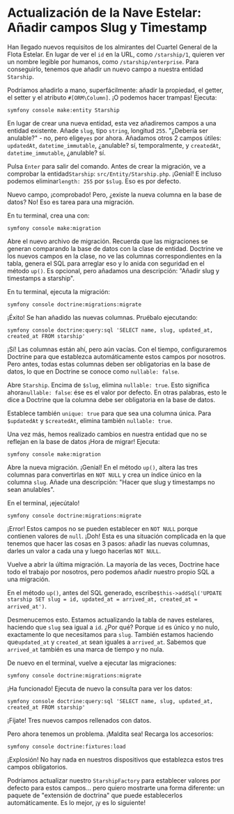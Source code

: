 # Actualización de la Nave Estelar: Añadir campos Slug y Timestamp

Han llegado nuevos requisitos de los almirantes del Cuartel General de la Flota Estelar. En lugar de ver el `id` en la URL, como `/starship/1`, quieren ver un nombre legible por humanos, como `/starship/enterprise`. Para conseguirlo, tenemos que añadir un nuevo campo a nuestra entidad `Starship`.

Podríamos añadirlo a mano, superfácilmente: añadir la propiedad, el getter, el setter y el atributo `#[ORM\Column]`. ¡O podemos hacer trampas! Ejecuta:

```terminal
symfony console make:entity Starship
```

En lugar de crear una nueva entidad, esta vez añadiremos campos a una entidad existente. Añade `slug`, tipo `string`, longitud `255`. "¿Debería ser anulable?" - no, pero elige`yes` por ahora. Añadamos otros 2 campos útiles: `updatedAt`, `datetime_immutable`, ¿anulable? sí, temporalmente, y `createdAt`, `datetime_immutable`, ¿anulable? sí.

Pulsa `Enter` para salir del comando. Antes de crear la migración, ve a comprobar la entidad`Starship`: `src/Entity/Starship.php`. ¡Genial! E incluso podemos eliminar`length: 255` por `$slug`. Eso es por defecto.

Nuevo campo, ¡comprobado! Pero, ¿existe la nueva columna en la base de datos? No! Eso es tarea para una migración.

En tu terminal, crea una con:

```terminal
symfony console make:migration
```

Abre el nuevo archivo de migración. Recuerda que las migraciones se generan comparando la base de datos con la clase de entidad. Doctrine ve los nuevos campos en la clase, no ve las columnas correspondientes en la tabla, genera el SQL para arreglar eso y lo anida con seguridad en el método `up()`. Es opcional, pero añadamos una descripción: "Añadir slug y timestamps a starship".

En tu terminal, ejecuta la migración:

```terminal
symfony console doctrine:migrations:migrate
```

¡Éxito! Se han añadido las nuevas columnas. Pruébalo ejecutando:

```terminal
symfony console doctrine:query:sql 'SELECT name, slug, updated_at, created_at FROM starship'
```

¡Sí! Las columnas están ahí, pero aún vacías. Con el tiempo, configuraremos Doctrine para que establezca automáticamente estos campos por nosotros. Pero antes, todas estas columnas deben ser obligatorias en la base de datos, lo que en Doctrine se conoce como `nullable: false`.

Abre `Starship`. Encima de `$slug`, elimina `nullable: true`. Esto significa ahora`nullable: false`: ése es el valor por defecto. En otras palabras, esto le dice a Doctrine que la columna debe ser obligatoria en la base de datos.

Establece también `unique: true` para que sea una columna única. Para `$updatedAt` y `$createdAt`, elimina también `nullable: true`.

Una vez más, hemos realizado cambios en nuestra entidad que no se reflejan en la base de datos ¡Hora de migrar! Ejecuta:

```terminal
symfony console make:migration
```

Abre la nueva migración. ¡Genial! En el método `up()`, altera las tres columnas para convertirlas en `NOT NULL` y crea un índice único en la columna `slug`. Añade una descripción: "Hacer que slug y timestamps no sean anulables".

En el terminal, ¡ejecútalo!

```terminal
symfony console doctrine:migrations:migrate
```

¡Error! Estos campos no se pueden establecer en `NOT NULL` porque contienen valores de `null`. ¡Doh! Esta es una situación complicada en la que tenemos que hacer las cosas en 3 pasos: añadir las nuevas columnas, darles un valor a cada una y luego hacerlas `NOT NULL`.

Vuelve a abrir la última migración. La mayoría de las veces, Doctrine hace todo el trabajo por nosotros, pero podemos añadir nuestro propio SQL a una migración.

En el método `up()`, antes del SQL generado, escribe`$this->addSql('UPDATE starship SET slug = id, updated_at = arrived_at, created_at = arrived_at')`.

Desmenucemos esto. Estamos actualizando la tabla de naves estelares, haciendo que `slug` sea igual a `id`. ¿Por qué? Porque `id` es único y no nulo, exactamente lo que necesitamos para `slug`. También estamos haciendo que`updated_at` y `created_at` sean iguales a `arrived_at`. Sabemos que `arrived_at` también es una marca de tiempo y no nula.

De nuevo en el terminal, vuelve a ejecutar las migraciones:

```terminal
symfony console doctrine:migrations:migrate
```

¡Ha funcionado! Ejecuta de nuevo la consulta para ver los datos:

```terminal
symfony console doctrine:query:sql 'SELECT name, slug, updated_at, created_at FROM starship'
```

¡Fíjate! Tres nuevos campos rellenados con datos.

Pero ahora tenemos un problema. ¡Maldita sea! Recarga los accesorios:

```terminal
symfony console doctrine:fixtures:load
```

¡Explosión! No hay nada en nuestros dispositivos que establezca estos tres campos obligatorios.

Podríamos actualizar nuestro `StarshipFactory` para establecer valores por defecto para estos campos... pero quiero mostrarte una forma diferente: un paquete de "extensión de doctrina" que puede establecerlos automáticamente. Es lo mejor, ¡y es lo siguiente!
